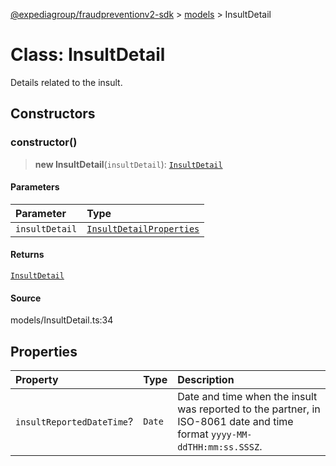 [@expediagroup/fraudpreventionv2-sdk](../../index.md) > [models](../index.md) > InsultDetail

# Class: InsultDetail

Details related to the insult.

## Constructors

### constructor()

> **new InsultDetail**(`insultDetail`): [`InsultDetail`](class.InsultDetail.md)

#### Parameters

| Parameter      | Type                                                                          |
| :------------- | :---------------------------------------------------------------------------- |
| `insultDetail` | [`InsultDetailProperties`](../interfaces/interface.InsultDetailProperties.md) |

#### Returns

[`InsultDetail`](class.InsultDetail.md)

#### Source

models/InsultDetail.ts:34

## Properties

| Property                  | Type   | Description                                                                                                             |
| :------------------------ | :----- | :---------------------------------------------------------------------------------------------------------------------- |
| `insultReportedDateTime`? | `Date` | Date and time when the insult was reported to the partner, in ISO-8061 date and time format `yyyy-MM-ddTHH:mm:ss.SSSZ`. |
